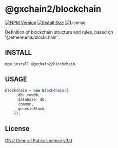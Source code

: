 # @gxchain2/blockchain
[![NPM Version](https://img.shields.io/npm/v/@gxchain2/blockchain)](https://www.npmjs.org/package/@gxchain2/blockchain)
[![Install Size](https://packagephobia.now.sh/badge?p=@gxchain2/blockchain)](https://packagephobia.now.sh/result?p=@gxchain2/blockchain)
![License](https://img.shields.io/npm/l/@gxchain2/blockchain)


 Definition of blockchain structure and rules, based on '@ethereumjs/blockchain'`.

## INSTALL

```sh
npm install @gxchain2/blockchain
```

## USAGE

```ts
blockchain = new Blockchain({
      db: rawdb,
      database: db,
      common,
      genesisBlock
    });
```

## License

[GNU General Public License v3.0](https://www.gnu.org/licenses/gpl-3.0.en.html)